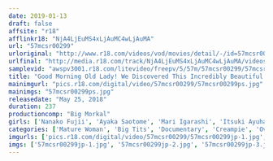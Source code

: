 ```yaml
---
date: 2019-01-13
draft: false
affsite: "r18"
afflinkr18: "NjA4LjEuMS4xLjAuMC4wLjAuMA"
url: "57mcsr00299"
urloriginal: "http://www.r18.com/videos/vod/movies/detail/-/id=57mcsr00299"
urlfinal: "http://media.r18.com/track/NjA4LjEuMS4xLjAuMC4wLjAuMA/videos/vod/movies/detail/-/id=57mcsr00299"
samplevid: "awspv3001.r18.com/litevideo/freepv/5/57m/57mcsr00299/57mcsr00299_dmb_w.mp4"
title: "Good Morning Old Lady! We Discovered This Incredibly Beautiful Mature Woman Hard At Work In The Countryside 12 Ladies/4 Hours"
mainimgurl: "pics.r18.com/digital/video/57mcsr00299/57mcsr00299ps.jpg"
mainimgs: "57mcsr00299ps.jpg"
releasedate: "May 25, 2018"
duration: 237
productioncomp: "Big Morkal"
girls: ['Nanako Fujii', 'Ayaka Saotome', 'Mari Igarashi', 'Itsuki Ayuhara', 'Minako Nakashima', 'Chieko Okada', 'Shiho Sakura', 'Akemi Urano', 'Asumi Shiina', 'Sayu Igarashi']
categories: ['Mature Woman', 'Big Tits', 'Documentary', 'Creampie', 'Over 4 Hours', 'Hi-Def']
imgurls: ['pics.r18.com/digital/video/57mcsr00299/57mcsr00299jp-1.jpg', 'pics.r18.com/digital/video/57mcsr00299/57mcsr00299jp-2.jpg', 'pics.r18.com/digital/video/57mcsr00299/57mcsr00299jp-3.jpg', 'pics.r18.com/digital/video/57mcsr00299/57mcsr00299jp-4.jpg', 'pics.r18.com/digital/video/57mcsr00299/57mcsr00299jp-5.jpg', 'pics.r18.com/digital/video/57mcsr00299/57mcsr00299jp-6.jpg', 'pics.r18.com/digital/video/57mcsr00299/57mcsr00299jp-7.jpg', 'pics.r18.com/digital/video/57mcsr00299/57mcsr00299jp-8.jpg', 'pics.r18.com/digital/video/57mcsr00299/57mcsr00299jp-9.jpg', 'pics.r18.com/digital/video/57mcsr00299/57mcsr00299jp-10.jpg', 'pics.r18.com/digital/video/57mcsr00299/57mcsr00299jp-11.jpg', 'pics.r18.com/digital/video/57mcsr00299/57mcsr00299jp-12.jpg', 'pics.r18.com/digital/video/57mcsr00299/57mcsr00299jp-13.jpg', 'pics.r18.com/digital/video/57mcsr00299/57mcsr00299jp-14.jpg', 'pics.r18.com/digital/video/57mcsr00299/57mcsr00299jp-15.jpg', 'pics.r18.com/digital/video/57mcsr00299/57mcsr00299jp-16.jpg', 'pics.r18.com/digital/video/57mcsr00299/57mcsr00299jp-17.jpg', 'pics.r18.com/digital/video/57mcsr00299/57mcsr00299jp-18.jpg', 'pics.r18.com/digital/video/57mcsr00299/57mcsr00299jp-19.jpg', 'pics.r18.com/digital/video/57mcsr00299/57mcsr00299jp-20.jpg']
imgs: ['57mcsr00299jp-1.jpg', '57mcsr00299jp-2.jpg', '57mcsr00299jp-3.jpg', '57mcsr00299jp-4.jpg', '57mcsr00299jp-5.jpg', '57mcsr00299jp-6.jpg', '57mcsr00299jp-7.jpg', '57mcsr00299jp-8.jpg', '57mcsr00299jp-9.jpg', '57mcsr00299jp-10.jpg', '57mcsr00299jp-11.jpg', '57mcsr00299jp-12.jpg', '57mcsr00299jp-13.jpg', '57mcsr00299jp-14.jpg', '57mcsr00299jp-15.jpg', '57mcsr00299jp-16.jpg', '57mcsr00299jp-17.jpg', '57mcsr00299jp-18.jpg', '57mcsr00299jp-19.jpg', '57mcsr00299jp-20.jpg']
---
```

